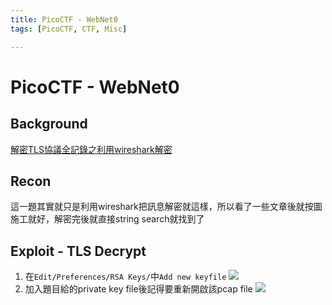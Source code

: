 ```yaml
---
title: PicoCTF - WebNet0
tags: [PicoCTF, CTF, Misc]

---
```


# PicoCTF - WebNet0
## Background
[解密TLS協議全記錄之利用wireshark解密](https://blog.csdn.net/walleva96/article/details/106844033)

## Recon
這一題其實就只是利用wireshark把訊息解密就這樣，所以看了一些文章後就按圖施工就好，解密完後就直接string search就找到了

## Exploit - TLS Decrypt
1. 在`Edit/Preferences/RSA Keys/`中`Add new keyfile`
![](https://hackmd.io/_uploads/ByMdwwSe6.png)
2. 加入題目給的private key file後記得要重新開啟該pcap file
![](https://hackmd.io/_uploads/S1PMPDSx6.png)
